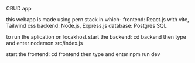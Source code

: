 CRUD app 

this webapp is made using pern stack in which-
frontend: React.js with vite, Tailwind css
backend: Node.js, Express.js
database: Postgres SQL

to run the aplication on locakhost 
start the backend:
  cd backend
  then type and enter nodemon src/index.js

start the frontend: 
  cd frontend
  then type and enter npm run dev
